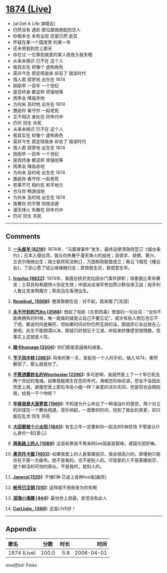 # [1874 (Live)](https://music.163.com/song?id=65867)

* [al:Get A Life 演唱会]
* 仍然没有 遇到 那位跟我绝配的恋人
* 你根本也 未有出现 还是已然 逝去
* 怀疑在某一个国度里 的某一年
* 还未带我到世上那天
* 存在过 一位等到我爱的某人夜夜为我失眠
* 从来未相识 已不在 这个人
* 极其实在 却像个 虚构角色
* 莫非今生 原定陪我来 却去了 错误时代
* 情人若 寂寥地 出生在 1874
* 刚刚早 一百年 一个世纪
* 是否终身 都这样 顽强地等
* 雨季会 降临赤地
* 为何未 及时地 出生在 1874
* 邂逅你 看守你 一起老死
* 互不相识 身处在 同年代中
* 仍可 同生 共死
* 从来未相识 已不在 这个人
* 极其实在 却像个 虚构角色
* 莫非今生 原定陪我来 却去了 错误时代
* 情人若 寂寥地 出生在 1874
* 刚刚早 一百年 一个世纪
* 是否终身 都这样 顽强地等
* 雨季会 降临赤地
* 为何未 及时地 出生在 1874
* 邂逅你 看守你 一起老死
* 若果不可 相约在 和平地方
* 也与你 畅游战地
* 为何未 及时地 出生在 1874
* 挽著你 的手臂 彻夜逃避
* 漫天烽火 失散在 同年代中
* 仍可 同生 共死


---

## Comments
0. **[一头废羊 \[8219\]](https://music.163.com/#/user/home?id=9819094):** 1874年，“马嘉理事件”发生，最终迫使清政府签订《烟台条约》；日本入侵台湾，我与你失散于漫天烽火的战地；吴佩孚、胡佛、黄兴、丘吉尔相继出生；瑞士联邦宪法制订，万国邮政联盟成立；紫云飞唱完《楼台会》，了却心愿了结尘缘魂魄归去；君恨我生迟，我恨君生早。

1. **[fcgylzc \[6622\]](https://music.163.com/#/user/home?id=49070099):** 1974年，美国总统尼克松因水门事件辞职；埃塞俄比革命爆发；土耳其和希腊停火协定生效；中国派出海军参加西沙群岛保卫战；匈牙利人鲁比克发明魔方；陈奕迅在香港出生。

2. **[Rosebud_ \[5668\]](https://music.163.com/#/user/home?id=6328814):** 整首歌都在说：对不起，我来晚了[流泪]

3. **[永不开封的汽水s \[3588\]](https://music.163.com/#/user/home?id=368017558):** 想起了电影《东邪西毒》里面的一句台词：“当你不能再拥有的时候，唯一能做的就是让自己不要忘记”。或许有些人想忘也忘不了吧，都说时间是解药，但如果时间对你仍然无效的话，那就把它永远放在心里吧，此生不能相濡以沫，那就只好相忘于江湖，听起来好像感觉很残酷，但事实上这就是人性。

4. **[碌卡homage \[3204\]](https://music.163.com/#/user/home?id=93201854):** 你们都是高逼格的咸鱼。

5. **[苄子风中转 \[2883\]](https://music.163.com/#/user/home?id=50923257):** 将来的某一天，拿起另一个人的手机，输入1874，果然解锁了，那么就是你了。

6. **[不愿透露姓名的Winchester \[2290\]](https://music.163.com/#/user/home?id=557182997):** 多可悲啊，我居然爱上了一个早已死去两个世纪的鬼魂。如果我能降生在您的年代，演唱您的咏叹调，您会不会因此而爱上我，就像您爱上那位韦伯小姐一样？亲爱的沃尔夫冈，您是否也会拥抱我，给我一千个吻呢？

7. **[毕竟我是大菠萝君 \[1960\]](https://music.163.com/#/user/home?id=278288422):** 不知道为什么听出了一种谍战片的感觉，两个对立的间谍在一个舞会相遇，音乐响起，一首歌的时间，找到了彼此的真爱，却只能在乱世    同生 共死

8. **[大回要做个小太阳 \[1843\]](https://music.163.com/#/user/home?id=34399221):** 有生之年一定要和你一起去听E神现场 不管是以什么身份一起[爱心]

9. **[两条路上的人 \[1089\]](https://music.163.com/#/user/home?id=31386701):** 这首和黑夜不再来的live简直是巅峰。德国乐团好棒。

10. **[奥克托卡图 \[1002\]](https://music.163.com/#/user/home?id=378263048):** 如果我爱上的人是蒙娜丽莎，我会很高兴的。即便她只能存在于那一方画布。她不是我的，也不是别人的。可我爱的人不是蒙娜丽莎，是个鲜活的可怕的家伙，不是我的，是别人的。

11. **[Janecxl \[535\]](https://music.163.com/#/user/home?id=54141223):** 不愧E神 已迷上各种live版[幽灵]

12. **[帐号已注销 \[510\]](https://music.163.com/#/user/home?id=45403097):** 这样就不用夜夜为你失眠

13. **[深海小海豚 \[444\]](https://music.163.com/#/user/home?id=1370990):** 最怕世上游遍，发觉没有此人

14. **[CarLiujie_ \[396\]](https://music.163.com/#/user/home?id=9411607):** 这首LIVE好！



---

## Appendix

|歌名|分数|时长|时间|
|:---|:---:|---:|---:|
|1874 (Live)|100.0|5:8|2006-04-01

*modified: False*